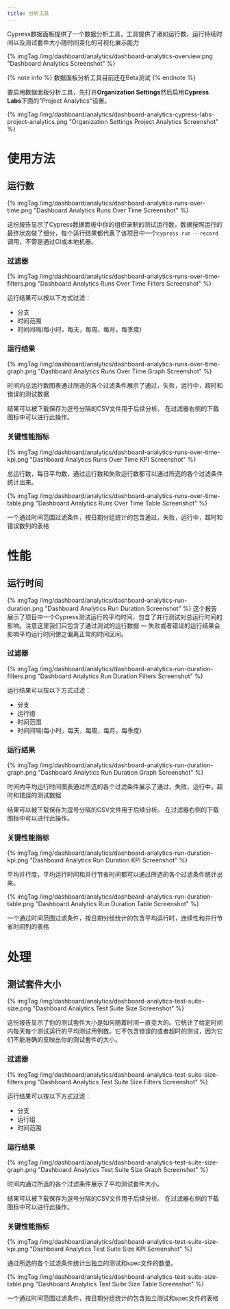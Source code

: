 ```yaml
---
title: 分析工具
---
```

Cypress数据面板提供了一个数据分析工具，工具提供了诸如运行数，运行持续时间以及测试套件大小随时间变化的可视化展示能力

{% imgTag /img/dashboard/analytics/dashboard-analytics-overview.png "Dashboard Analytics Screenshot" %}

{% note info %}
数据面板分析工具目前还在Beta测试
{% endnote %}

要启用数据面板分析工具，先打开**Organization Settings**然后启用**Cypress Labs**下面的"Project Analytics"设置。

{% imgTag /img/dashboard/analytics/dashboard-analytics-cypress-labs-project-analytics.png "Organization Settings Project Analytics Screenshot" %}

# 使用方法

## 运行数

{% imgTag /img/dashboard/analytics/dashboard-analytics-runs-over-time.png "Dashboard Analytics Runs Over Time Screenshot" %}

这份报告显示了Cypress数据面板中你的组织录制的测试运行数，数据按照运行的最终状态做了细分，每个运行结果都代表了该项目中一个`cypress run --record`调用，不管是通过CI或本地机器。

### 过滤器

{% imgTag /img/dashboard/analytics/dashboard-analytics-runs-over-time-filters.png "Dashboard Analytics Runs Over Time Filters Screenshot" %}

运行结果可以按以下方式过滤：

- 分支
- 时间范围
- 时间间隔(每小时，每天，每周，每月，每季度)

### 运行结果

{% imgTag /img/dashboard/analytics/dashboard-analytics-runs-over-time-graph.png "Dashboard Analytics Runs Over Time Graph Screenshot" %}

时间内总运行数图表通过所选的各个过滤条件展示了通过，失败，运行中，超时和错误的测试数据

结果可以被下载保存为逗号分隔的CSV文件用于后续分析。
在过滤器右侧的下载图标中可以进行此操作。

### 关键性能指标

{% imgTag /img/dashboard/analytics/dashboard-analytics-runs-over-time-kpi.png "Dashboard Analytics Runs Over Time KPI Screenshot" %}

总运行数，每日平均数，通过运行数和失败运行数都可以通过所选的各个过滤条件统计出来。

{% imgTag /img/dashboard/analytics/dashboard-analytics-runs-over-time-table.png "Dashboard Analytics Runs Over Time Table Screenshot" %}

一个通过时间范围过滤条件，按日期分组统计的包含通过，失败，运行中，超时和错误数列的表格

# 性能

## 运行时间

{% imgTag /img/dashboard/analytics/dashboard-analytics-run-duration.png "Dashboard Analytics Run Duration Screenshot" %}
这个报告展示了项目中一个Cypress测试运行的平均时间，包含了并行测试对总运行时间的影响。注意这里我们只包含了通过测试的运行数据 — 失败或者错误的运行结果会影响平均运行时间使之偏离正常的时间区间。

### 过滤器

{% imgTag /img/dashboard/analytics/dashboard-analytics-run-duration-filters.png "Dashboard Analytics Run Duration Filters Screenshot" %}

运行结果可以按以下方式过滤：

- 分支
- 运行组
- 时间范围
- 时间间隔(每小时，每天，每周，每月，每季度)

### 运行结果

{% imgTag /img/dashboard/analytics/dashboard-analytics-run-duration-graph.png "Dashboard Analytics Run Duration Graph Screenshot" %}

时间内平均运行时间图表通过所选的各个过滤条件展示了通过，失败，运行中，超时和错误的测试数据

结果可以被下载保存为逗号分隔的CSV文件用于后续分析。
在过滤器右侧的下载图标中可以进行此操作。

### 关键性能指标

{% imgTag /img/dashboard/analytics/dashboard-analytics-run-duration-kpi.png "Dashboard Analytics Run Duration KPI Screenshot" %}

平均并行度，平均运行时间和并行节省时间都可以通过所选的各个过滤条件统计出来。

{% imgTag /img/dashboard/analytics/dashboard-analytics-run-duration-table.png "Dashboard Analytics Run Duration Table Screenshot" %}

一个通过时间范围过滤条件，按日期分组统计的包含平均运行时，连续性和并行节省时间列的表格

# 处理

## 测试套件大小

{% imgTag /img/dashboard/analytics/dashboard-analytics-test-suite-size.png "Dashboard Analytics Test Suite Size Screenshot" %}

这份报告显示了你的测试套件大小是如何随着时间一直变大的。它统计了给定时间内每天每个测试运行的平均测试用例数。它不包含错误的或者超时的测试，因为它们不能准确的反映出你的测试套件的大小。

### 过滤器

{% imgTag /img/dashboard/analytics/dashboard-analytics-test-suite-size-filters.png "Dashboard Analytics Test Suite Size Filters Screenshot" %}

运行结果可以按以下方式过滤：

- 分支
- 运行组
- 时间范围

### 运行结果

{% imgTag /img/dashboard/analytics/dashboard-analytics-test-suite-size-graph.png "Dashboard Analytics Test Suite Size Graph Screenshot" %}

时间内通过所选的各个过滤条件展示了平均测试套件大小。

结果可以被下载保存为逗号分隔的CSV文件用于后续分析。
在过滤器右侧的下载图标中可以进行此操作。

### 关键性能指标

{% imgTag /img/dashboard/analytics/dashboard-analytics-test-suite-size-kpi.png "Dashboard Analytics Test Suite Size KPI Screenshot" %}

通过所选的各个过滤条件统计出独立的测试和spec文件的数量。

{% imgTag /img/dashboard/analytics/dashboard-analytics-test-suite-size-table.png "Dashboard Analytics Test Suite Size Table Screenshot" %}

一个通过时间范围过滤条件，按日期分组统计的包含独立测试和spec文件的表格
